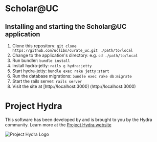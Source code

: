 # Scholar@UC

## Installing and starting the Scholar@UC application
1. Clone this repository: `git clone https://github.com/uclibs/curate_uc.git ./path/to/local`
1. Change to the application's directory: e.g. `cd ./path/to/local`
1. Run bundler: `bundle install`
1. Install hydra-jetty: `rails g hydra:jetty`
1. Start hydra-jetty: `bundle exec rake jetty:start`
1. Run the database migrations: `bundle exec rake db:migrate`
1. Start the rails server: `rails server`
1. Visit the site at [http://localhost:3000] (http://localhost:3000)

# Project Hydra
This software has been developed by and is brought to you by the Hydra community.  Learn more at the
[Project Hydra website](http://projecthydra.org)

![Project Hydra Logo](https://github.com/uvalib/libra-oa/blob/a6564a9e5c13b7873dc883367f5e307bf715d6cf/public/images/powered_by_hydra.png?raw=true)
